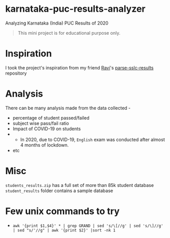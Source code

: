 # karnataka-puc-results-analyzer
Analyzing Karnataka (India) PUC Results of 2020

> This mini project is for educational purpose only.

# Inspiration
I took the project's inspiration from my friend [Ravi](github.com/ravisutrave)'s [parse-sslc-results](github.com/ravisutrave/parse-sslc-results) repository

# Analysis
There can be many analysis made from the data collected - 
- percentage of student passed/failed
- subject wise pass/fail ratio
- Impact of COVID-19 on students
- - In 2020, due to COVID-19, `English` exam was conducted after almost 4 months of lockdown. 
- etc


# Misc
`students_results.zip` has a full set of more than 85k student database
`student_results` folder contains a sample database

# Few unix commands to try
- `awk '{print $1,$4}' * | grep GRAND | sed 's/\[//g' | sed 's/\]//g' | sed "s/'//g" | awk '{print $2}' |sort -nk 1`